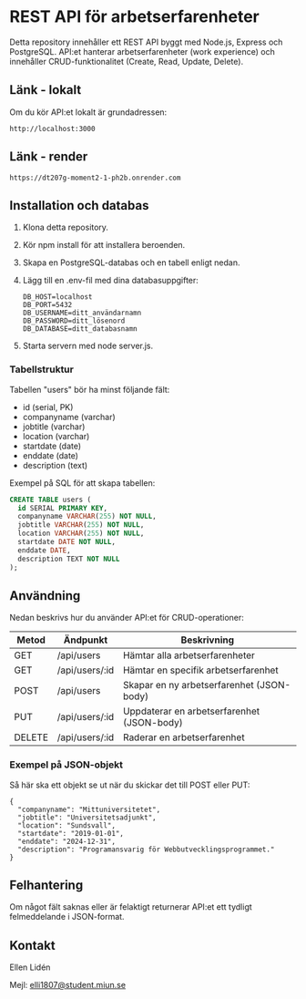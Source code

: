 # REST API för arbetserfarenheter

Detta repository innehåller ett REST API byggt med Node.js, Express och PostgreSQL. API:et hanterar arbetserfarenheter (work experience) och innehåller CRUD-funktionalitet (Create, Read, Update, Delete).

## Länk - lokalt

Om du kör API:et lokalt är grundadressen:

```
http://localhost:3000
```

## Länk - render

```
https://dt207g-moment2-1-ph2b.onrender.com
```

## Installation och databas

1. Klona detta repository.
2. Kör npm install för att installera beroenden.
3. Skapa en PostgreSQL-databas och en tabell enligt nedan.
4. Lägg till en .env-fil med dina databasuppgifter:

   ```
   DB_HOST=localhost
   DB_PORT=5432
   DB_USERNAME=ditt_användarnamn
   DB_PASSWORD=ditt_lösenord
   DB_DATABASE=ditt_databasnamn
   ```

5. Starta servern med node server.js.

### Tabellstruktur

Tabellen "users" bör ha minst följande fält:

- id (serial, PK)
- companyname (varchar)
- jobtitle (varchar)
- location (varchar)
- startdate (date)
- enddate (date)
- description (text)

Exempel på SQL för att skapa tabellen:

```sql
CREATE TABLE users (
  id SERIAL PRIMARY KEY,
  companyname VARCHAR(255) NOT NULL,
  jobtitle VARCHAR(255) NOT NULL,
  location VARCHAR(255) NOT NULL,
  startdate DATE NOT NULL,
  enddate DATE,
  description TEXT NOT NULL
);
```

## Användning

Nedan beskrivs hur du använder API:et för CRUD-operationer:

| Metod  | Ändpunkt       | Beskrivning                                |
| ------ | -------------- | ------------------------------------------ |
| GET    | /api/users     | Hämtar alla arbetserfarenheter             |
| GET    | /api/users/:id | Hämtar en specifik arbetserfarenhet        |
| POST   | /api/users     | Skapar en ny arbetserfarenhet (JSON-body)  |
| PUT    | /api/users/:id | Uppdaterar en arbetserfarenhet (JSON-body) |
| DELETE | /api/users/:id | Raderar en arbetserfarenhet                |

### Exempel på JSON-objekt

Så här ska ett objekt se ut när du skickar det till POST eller PUT:

```
{
  "companyname": "Mittuniversitetet",
  "jobtitle": "Universitetsadjunkt",
  "location": "Sundsvall",
  "startdate": "2019-01-01",
  "enddate": "2024-12-31",
  "description": "Programansvarig för Webbutvecklingsprogrammet."
}
```

## Felhantering

Om något fält saknas eller är felaktigt returnerar API:et ett tydligt felmeddelande i JSON-format.

## Kontakt

Ellen Lidén

Mejl: elli1807@student.miun.se
